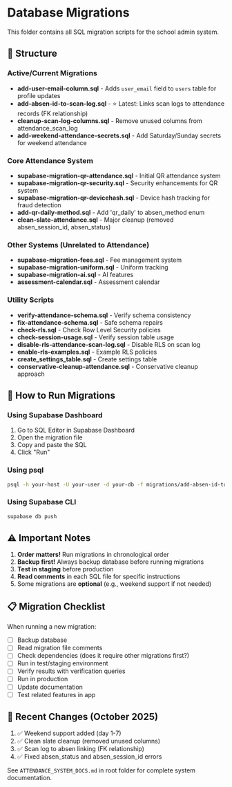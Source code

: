 # Database Migrations

This folder contains all SQL migration scripts for the school admin system.

## 📂 Structure

### Active/Current Migrations
- **add-user-email-column.sql** - Adds `user_email` field to `users` table for profile updates
- **add-absen-id-to-scan-log.sql** - ⭐ Latest: Links scan logs to attendance records (FK relationship)
- **cleanup-scan-log-columns.sql** - Remove unused columns from attendance_scan_log
- **add-weekend-attendance-secrets.sql** - Add Saturday/Sunday secrets for weekend attendance

### Core Attendance System
- **supabase-migration-qr-attendance.sql** - Initial QR attendance system
- **supabase-migration-qr-security.sql** - Security enhancements for QR system
- **supabase-migration-qr-devicehash.sql** - Device hash tracking for fraud detection
- **add-qr-daily-method.sql** - Add 'qr_daily' to absen_method enum
- **clean-slate-attendance.sql** - Major cleanup (removed absen_session_id, absen_status)

### Other Systems (Unrelated to Attendance)
- **supabase-migration-fees.sql** - Fee management system
- **supabase-migration-uniform.sql** - Uniform tracking
- **supabase-migration-ai.sql** - AI features
- **assessment-calendar.sql** - Assessment calendar

### Utility Scripts
- **verify-attendance-schema.sql** - Verify schema consistency
- **fix-attendance-schema.sql** - Safe schema repairs
- **check-rls.sql** - Check Row Level Security policies
- **check-session-usage.sql** - Verify session table usage
- **disable-rls-attendance-scan-log.sql** - Disable RLS on scan log
- **enable-rls-examples.sql** - Example RLS policies
- **create_settings_table.sql** - Create settings table
- **conservative-cleanup-attendance.sql** - Conservative cleanup approach

## 🚀 How to Run Migrations

### Using Supabase Dashboard
1. Go to SQL Editor in Supabase Dashboard
2. Open the migration file
3. Copy and paste the SQL
4. Click "Run"

### Using psql
```bash
psql -h your-host -U your-user -d your-db -f migrations/add-absen-id-to-scan-log.sql
```

### Using Supabase CLI
```bash
supabase db push
```

## ⚠️ Important Notes

1. **Order matters!** Run migrations in chronological order
2. **Backup first!** Always backup database before running migrations
3. **Test in staging** before production
4. **Read comments** in each SQL file for specific instructions
5. Some migrations are **optional** (e.g., weekend support if not needed)

## 📋 Migration Checklist

When running a new migration:
- [ ] Backup database
- [ ] Read migration file comments
- [ ] Check dependencies (does it require other migrations first?)
- [ ] Run in test/staging environment
- [ ] Verify results with verification queries
- [ ] Run in production
- [ ] Update documentation
- [ ] Test related features in app

## 🔄 Recent Changes (October 2025)

1. ✅ Weekend support added (day 1-7)
2. ✅ Clean slate cleanup (removed unused columns)
3. ✅ Scan log to absen linking (FK relationship)
4. ✅ Fixed absen_status and absen_session_id errors

See `ATTENDANCE_SYSTEM_DOCS.md` in root folder for complete system documentation.
